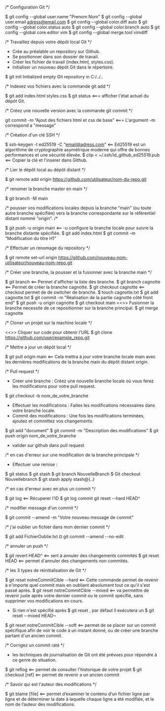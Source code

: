 /* Configuration Git */

$ git config --global user.name "Prenom Nom"
$ git config --global user.email adress@email.com
$ git config --global color.diff auto
$ git config --global color.status auto
$ git config --global color.branch auto
$ git config --global core.editor vim
$ git config --global merge.tool vimdiff


/* Travaillez depuis votre dépôt local Git */

- Crée au préalable un repository sur Github.
- Se positionner dans son dossier de travail.
- Créer les fichier de travail (index.html, styles.css).
- initialiser un nouveau dépôt Git dans le répertoire.

$ git init
Initialized empty Git repository in C:/../..

/* Indexez vos fichiers avec la commande git add */

$ git add index.html styles.css
$ git status <=== afficher l'état actuel du dépôt Git.

/* Créez une nouvelle version avec la commande git commit */

git commit -m “Ajout des fichiers html et css de base” <=== L'argument -m correspond a "message"


/* Création d'un clé SSH */

$ ssh-keygen -t ed25519 -C "email@adress.com" <==  Ed25519 est un algorithme de cryptographie asymétrique moderne qui offre de bonnes performances et une sécurité élevée. 
$ clip < ~/.ssh/id_github_ed25519.pub <== Copier la clé et l'inserer dans Github.

/* Lier le dépôt local au dépôt distant */

$ git remote add origin https://github.com/utilisateur/nom-du-repo.git

/* renomer la branche master en main */

$ git branch -M main

/* pousser vos modifications locales depuis la branche "main" (ou toute autre branche spécifiée) vers la branche correspondante sur le référentiel distant nommé "origin". /*

$ git push -u origin main <== -u configure la branche locale pour suivre la branche distante spécifiée.
$ git add index.html 
$ git commit -m "Modification du titre H1"

/* Effectuer un renomage du repository */

$ git remote set-url origin https://github.com/nouveau-nom-utilisateur/nouveau-nom-repo.git

/* Créer une branche, la pousser et la fusionner avec la branche main */

$ git branch <== Permet d'afficher la liste des branche.
$ git branch cagnotte <== Permet de créer la branche cagnotte.
$ git checkout cagnotte <== checkout permet de de switcher de branche.
$ touch cagnotte.txt
$ git add cagnotte.txt
$ git commit -m "Réalisation de la partie cagnotte côté front end"
$ git push -u origin cagnotte
$ git checkout main <<>> Fusionner la branche necessite de ce repositionner sur la branche principal.
$ git merge cagnotte


/* Cloner un projet sur la machine locale */

<<>> Cliquer sur code pour obtenir l'URL
$ git clone https://github.com/user/example_repo.git 

/* Mettre a jour un dépôt local */

 $ git pull origin main <== Cela mettra à jour votre branche locale main avec les dernières modifications de la branche main du dépôt distant origin.


/* Pull request */

- Créer une branche : Créez une nouvelle branche locale où vous ferez les modifications pour votre pull request.

$ git checkout -b nom_de_votre_branche

- Effectuer les modifications : Faites les modifications nécessaires dans votre branche locale.
- Commit des modifications : Une fois les modifications terminées, ajoutez et committez vos changements.

$ git add "document"
$ git commit -m "Description des modifications"
$ git push origin nom_de_votre_branche

- valider sur github dans pull request

/* en cas d'erreur sur une modification de la branche principale */

- Effectuer une remise :

$ git status
$ git stash
$ git branch NouvelleBranch
$ Git checkout Nouvellebranch
$ git stash apply stash@{..}

/* en cas d'erreur avec en plus un commit */

$ git log <== Récuperer l'ID 
$ git log commit
git reset --hard HEAD^

/* modifier message d'un commit */

$ git commit --amend -m "Votre nouveau message de commit"

/* j'ai oublier un fichier dans mon dernier commit */

$ git add FichierOublie.txt
¤ git commit --amend --no-edit

/* annuler un push */

$ git revert HEAD^ <== sert à annuler des changements commités
$ git reset HEAD <== permet d'annuler des changements non commités.

/* les 3 types de réinitialisation de Git */

$ git reset notreCommitCible --hard <== Cette commande permet de revenir à n'importe quel commit mais en oubliant absolument tout ce qu'il s'est passé après.
$ git reset notreCommitCible --mixed <== va permettre de revenir juste après votre dernier commit ou le commit spécifié, sans supprimer vos modifications en cours.

- Si rien n'est spécifié après $ git reset , par défaut il exécutera un $ git reset --mixed HEAD~

$ git reset notreCommitCible --soft <== permet de se placer sur un commit spécifique afin de voir le code à un instant donné, ou de créer une branche partant d'un ancien commit.

/* Corrigez un commit raté */

- les techniques de journalisation de Git ont été prévues pour répondre à ce genre de situation. 

$ git reflog <== permet de consulter l'historique de votre projet
$ git checkout [ref] <== permet de revenir a un ancien commit

/* Savoir qui est l'auteur des modifications */

$ git blame [file] <== permet d’examiner le contenu d’un fichier ligne par ligne et de déterminer la date à laquelle chaque ligne a été modifiée, et le nom de l’auteur des modifications.

